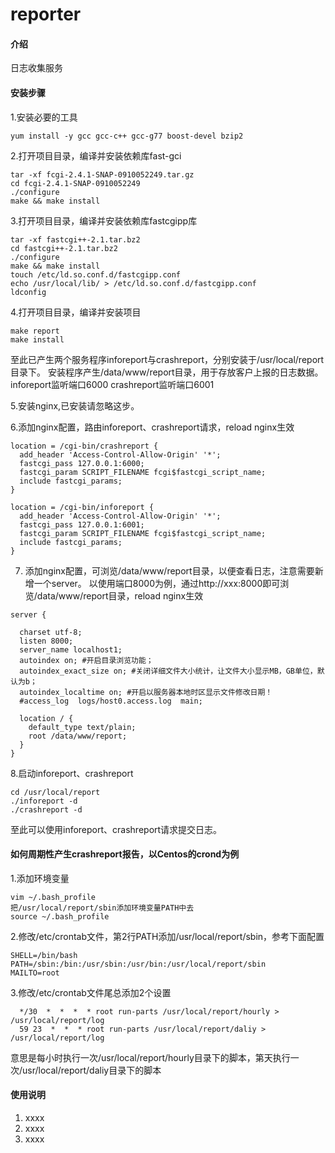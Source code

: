 # reporter

#### 介绍
日志收集服务


#### 安装步骤

1.安装必要的工具

```
yum install -y gcc gcc-c++ gcc-g77 boost-devel bzip2
```

2.打开项目目录，编译并安装依赖库fast-gci

```
tar -xf fcgi-2.4.1-SNAP-0910052249.tar.gz
cd fcgi-2.4.1-SNAP-0910052249
./configure
make && make install
```

3.打开项目目录，编译并安装依赖库fastcgipp库

```
tar -xf fastcgi++-2.1.tar.bz2
cd fastcgi++-2.1.tar.bz2
./configure
make && make install
touch /etc/ld.so.conf.d/fastcgipp.conf
echo /usr/local/lib/ > /etc/ld.so.conf.d/fastcgipp.conf
ldconfig
```

4.打开项目目录，编译并安装项目

```
make report
make install
```

至此已产生两个服务程序inforeport与crashreport，分别安装于/usr/local/report目录下。
安装程序产生/data/www/report目录，用于存放客户上报的日志数据。
inforeport监听端口6000
crashreport监听端口6001

5.安装nginx,已安装请忽略这步。

6.添加nginx配置，路由inforeport、crashreport请求，reload nginx生效

```
location = /cgi-bin/crashreport {
  add_header 'Access-Control-Allow-Origin' '*';
  fastcgi_pass 127.0.0.1:6000;
  fastcgi_param SCRIPT_FILENAME fcgi$fastcgi_script_name;
  include fastcgi_params;
}

location = /cgi-bin/inforeport {
  add_header 'Access-Control-Allow-Origin' '*';
  fastcgi_pass 127.0.0.1:6001;
  fastcgi_param SCRIPT_FILENAME fcgi$fastcgi_script_name;
  include fastcgi_params;
}
```

7. 添加nginx配置，可浏览/data/www/report目录，以便查看日志，注意需要新增一个server。
以使用端口8000为例，通过http://xxx:8000即可浏览/data/www/report目录，reload nginx生效

```
server {

  charset utf-8;
  listen 8000;
  server_name localhost1;
  autoindex on; #开启目录浏览功能；
  autoindex_exact_size on; #关闭详细文件大小统计，让文件大小显示MB，GB单位，默认为b；
  autoindex_localtime on; #开启以服务器本地时区显示文件修改日期！
  #access_log  logs/host0.access.log  main;

  location / {
    default_type text/plain;
    root /data/www/report;
  }
}
```

8.启动inforeport、crashreport

```
cd /usr/local/report
./inforeport -d
./crashreport -d
```
至此可以使用inforeport、crashreport请求提交日志。

#### 如何周期性产生crashreport报告，以Centos的crond为例

1.添加环境变量
```
vim ~/.bash_profile
把/usr/local/report/sbin添加环境变量PATH中去
source ~/.bash_profile
```
2.修改/etc/crontab文件，第2行PATH添加/usr/local/report/sbin，参考下面配置

```
SHELL=/bin/bash
PATH=/sbin:/bin:/usr/sbin:/usr/bin:/usr/local/report/sbin
MAILTO=root
```

3.修改/etc/crontab文件尾总添加2个设置

```
  */30  *  *  *  * root run-parts /usr/local/report/hourly > /usr/local/report/log
  59 23  *  *  * root run-parts /usr/local/report/daliy > /usr/local/report/log
```
意思是每小时执行一次/usr/local/report/hourly目录下的脚本，第天执行一次/usr/local/report/daliy目录下的脚本


#### 使用说明

1.  xxxx
2.  xxxx
3.  xxxx

